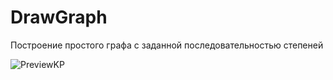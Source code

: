 # DrawGraph
 Построение простого графа с заданной последовательностью степеней
 
![PreviewKP](https://github.com/Locurus/DrawGraph/assets/131595480/2855dc05-11fa-4400-9eab-2162d5ba0894)
